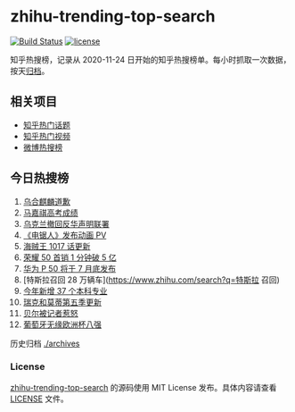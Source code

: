 # zhihu-trending-top-search

[![Build Status](https://github.com/justjavac/zhihu-trending-top-search/workflows/ci/badge.svg?branch=main)](https://github.com/justjavac/zhihu-trending-top-search/actions)
[![license](https://img.shields.io/github/license/justjavac/zhihu-trending-top-search)](https://github.com/justjavac/zhihu-trending-top-search/blob/main/LICENSE)

知乎热搜榜，记录从 2020-11-24 日开始的知乎热搜榜单。每小时抓取一次数据，按天[归档](./archives)。

## 相关项目

- [知乎热门话题](https://github.com/justjavac/zhihu-trending-hot-questions)
- [知乎热门视频](https://github.com/justjavac/zhihu-trending-hot-video)
- [微博热搜榜](https://github.com/justjavac/weibo-trending-hot-search)

## 今日热搜榜

<!-- BEGIN -->
<!-- 最后更新时间 Mon Jun 28 2021 14:07:57 GMT+0800 (China Standard Time) -->

1. [乌合麒麟道歉](https://www.zhihu.com/search?q=乌合麒麟)
2. [马嘉祺高考成绩](https://www.zhihu.com/search?q=马嘉祺高考)
3. [乌克兰撤回反华声明联署](https://www.zhihu.com/search?q=乌克兰)
4. [《电锯人》发布动画 PV](https://www.zhihu.com/search?q=电锯人)
5. [海贼王 1017 话更新](https://www.zhihu.com/search?q=海贼王)
6. [荣耀 50 首销 1 分钟破 5 亿](https://www.zhihu.com/search?q=荣耀50)
7. [华为 P 50 将于 7 月底发布](https://www.zhihu.com/search?q=华为p50)
8. [特斯拉召回 28 万辆车](https://www.zhihu.com/search?q=特斯拉 召回)
9. [今年新增 37 个本科专业](https://www.zhihu.com/search?q=新专业)
10. [瑞克和莫蒂第五季更新](https://www.zhihu.com/search?q=瑞克和莫蒂)
11. [贝尔被记者惹怒](https://www.zhihu.com/search?q=贝尔)
12. [葡萄牙无缘欧洲杯八强](https://www.zhihu.com/search?q=葡萄牙队)

<!-- END -->

历史归档 [./archives](./archives)

### License

[zhihu-trending-top-search](https://github.com/justjavac/zhihu-trending-top-search)
的源码使用 MIT License 发布。具体内容请查看 [LICENSE](./LICENSE) 文件。
